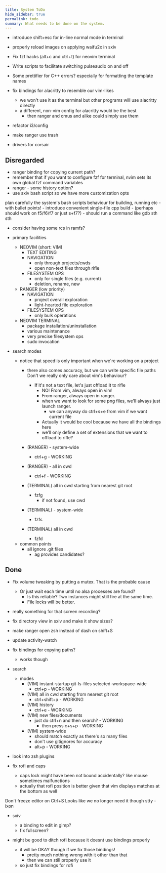 ```yaml
---
title: System ToDo
hide_sidebar: true
permalink: todo
summary: What needs to be done on the system. 
---
```


- introduce shift+esc for in-line normal mode in terminal


- properly reload images on applying waifu2x in sxiv
- Fix fzf hacks (alt+c and ctrl+t) for neovim terminal

- Write scripts to facilitate switching pulseaudio on and off

- Some prettifier for C++ errors? especially for formatting the template names

- fix bindings for alacritty to resemble our vim-likes
	- we won't use it as the terminal but other programs will use alacritty directly
	- a different, non-vim config for alacritty would be the best
		- then ranger and cmus and alike could simply use them
					
- refactor i3/config
- make ranger use trash
- drivers for corsair

## Disregarded

- ranger binding for copying current path?
- remember that if you want to configure fzf for terminal, nvim sets its own global fzf command variables
- ranger - some history option?
- use sxiv bash script so we have more customization opts

plan carefully the system's bash scripts behaviour for building, running etc 
	- with bullet points!
	- introduce convenient single-file cpp build
		- (perhaps should work on f5/f6/f7 or just s+f7?)
		- should run a command like gdb sth sth

- consider having some rcs in ramfs?

- primary facilities
	- NEOVIM (short: VIM)
		- TEXT EDITING
		- NAVIGATION
			- only through projects/cwds
			- open non-text files through rifle
		- FILESYSTEM OPS
			- only for single files (e.g. current)
			- deletion, rename, new
	- RANGER (low priority)
		- NAVIGATION
			- project overall exploration
			- light-hearted file exploration
		- FILESYSTEM OPS
			- only bulk operations
	- NEOVIM TERMINAL
		- package installation/uninstallation
		- various maintenance
		- very precise filesystem ops
		- sudo invocation

- search modes
	- notice that speed is only important when we're working on a project
		- there also comes accuracy, but we can write specific file paths
		Don't we really only care about vim's behaviour?
			- If it's not a text file, let's just offload it to rifle
				- NO! From vim, always open in vim!
				- From ranger, always open in ranger.
				- when we want to look for some png files, we'll always just launch ranger.
					- we can anyway do ctrl+s+e from vim if we want current file
				- Actually it would be cool because we have all the bindings here
				- we'll only define a set of extensions that we want to offload to rifle? 

		- (RANGER) - system-wide
			- ctrl+g - WORKING
		- (RANGER) - all in cwd
			- ctrl+f - WORKING
		- (TERMINAL) all in cwd starting from nearest git root
			- fzfg
				- if not found, use cwd
		- (TERMINAL) - system-wide
			- fzfs
		- (TERMINAL) all in cwd
			- fzfd
	- common points
		- all ignore .git files
			- ag provides candidates?
## Done

- Fix volume tweaking by putting a mutex. That is the probable cause
	- Or just wait each time until no alsa processes are found?
		- Is this reliable? Two instances might still fire at the same time.
		- File locks will be better.

- really something for that screen recording?
- fix directory view in sxiv and make it show sizes?

- make ranger open zsh instead of dash on shift+S

- update activity-watch
- fix bindings for copying paths?
	- works though
- search
	- modes
		- (VIM) instant-startup git-ls-files selected-workspace-wide
			- ctrl+p - WORKING
		- (VIM) all in cwd starting from nearest git root
			- ctrl+shift+p - WORKING
		- (VIM) history
			- ctrl+e - WORKING
		- (VIM) new files/documents
			- just do ctrl+n and then search? - WORKING
				- then press c+s+p - WORKING
		- (VIM) system-wide 
			- should match exactly as there's so many files
			- don't use gitignores for accuracy
			- alt+p - WORKING

- look into zsh plugins

- fix rofi and caps
	- caps lock might have been not bound accidentally? like mouse sometimes malfunctions
	- actually that rofi position is better given that vim displays matches at the bottom as well 

 Don't freeze editor on Ctrl+S
 Looks like we no longer need it though
 stty -ixon

- sxiv
	- a binding to edit in gimp?
	- fix fullscreen?

- might be good to ditch rofi because it doesnt use bindings properly
	- it will be OKAY though if we fix those bindings!
		- pretty much nothing wrong with it other than that
		- then we can still properly use it 
	- so just fix bindings for rofi

